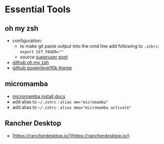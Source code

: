# Essential Tools

## oh my zsh
- configuration:
	- to make git paste output into the cmd line add following to `.zshrc`:  `export GIT_PAGER=""`
	- source [superuser post](https://superuser.com/questions/1698521/zsh-keep-all-command-outputs-on-terminal-screen)
- [github oh my zsh](https://github.com/ohmyzsh/ohmyzsh)
- [github powerlevel10k theme](https://github.com/romkatv/powerlevel10k)

## micromamba
- [micromamba install docs](https://mamba.readthedocs.io/en/latest/installation.html)
- add alias to `~/.zshrc` : `alias mm="micromamba"`
- add alias to `~/.zshrc` : `alias mma="micromamba activate"`

## Rancher Desktop
- [https://rancherdesktop.io/](https://rancherdesktop.io/)
